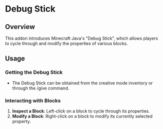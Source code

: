 # Debug Stick

## Overview

This addon introduces Minecraft Java's "Debug Stick", which allows players to cycle through and modify the properties of various blocks.

## Usage

### Getting the Debug Stick

- The Debug Stick can be obtained from the creative mode inventory or through the /give command.

### Interacting with Blocks

1. **Inspect a Block**: Left-click on a block to cycle through its properties.
2. **Modify a Block**: Right-click on a block to modify its currently selected property.
